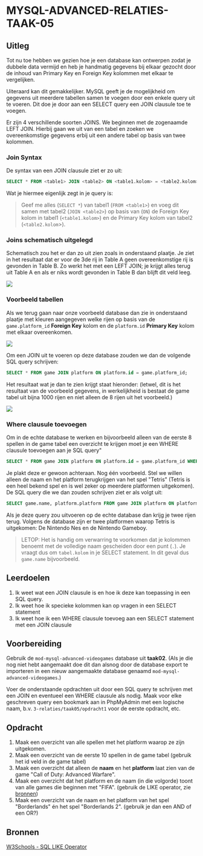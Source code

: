# MYSQL-ADVANCED-RELATIES-TAAK-05

## Uitleg

Tot nu toe hebben we gezien hoe je een database kan ontwerpen zodat je dubbele data vermijd en heb je handmatig gegevens bij elkaar gezocht door de inhoud van Primary Key en Foreign Key kolommen met elkaar te vergelijken.

Uiteraard kan dit gemakkelijker. MySQL geeft je de mogelijkheid om gegevens uit meerdere tabellen samen te voegen door een enkele query uit te voeren. Dit doe je door aan een SELECT query een JOIN clausule toe te voegen.

Er zijn 4 verschillende soorten JOINS. We beginnen met de zogenaamde LEFT JOIN. Hierbij gaan we uit van een tabel en zoeken we overeenkomstige gegevens erbij uit een andere tabel op basis van twee kolommen.

### Join Syntax

De syntax van een JOIN clausule ziet er zo uit:

```SQL
SELECT * FROM <table1> JOIN <table2> ON <table1.kolom> = <table2.kolom>;
```
Wat je hiermee eigenlijk zegt in je query is:
> Geef me alles (`SELECT *`) van tabel1 (`FROM <table1>`) en voeg dit samen met tabel2 (`JOIN <table2>`) op basis van (`ON`) de Foreign Key kolom in tabel1 (`<table1.kolom>`) en de Primary Key kolom van tabel2 (`<table2.kolom`>).

### Joins schematisch uitgelegd

Schematisch zou het er dan zo uit zien zoals in onderstaand plaatje. Je ziet in het resultaat dat er voor de 3de rij in Table A geen overeenkomstige rij is gevonden in Table B. Zo werkt het met een LEFT JOIN; je krijgt alles terug uit Table A en als er niks wordt gevonden in Table B dan blijft dit veld leeg.

![](img/MySQL-LEFT-Join.jpg)

### Voorbeeld tabellen

Als we terug gaan naar onze voorbeeld database dan zie in onderstaand plaatje met kleuren aangegeven welke rijen op basis van de` game.platform_id` **Foreign Key** kolom en de `platform.id` **Primary Key** kolom met elkaar overeenkomen.

![](img/games-join.jpg)

Om een JOIN uit te voeren op deze database zouden we dan de volgende SQL query schrijven:
```sql
SELECT * FROM game JOIN platform ON platform.id = game.platform_id;
```

Het resultaat wat je dan te zien krijgt staat hieronder: (letwel, dit is het resultaat van de voorbeeld gegevens, in werkelijkheid is bestaat de game tabel uit bijna 1000 rijen en niet alleen de 8 rijen uit het voorbeeld.)

![](img/games-join-result.jpg)

### Where clausule toevoegen

Om in de echte database te werken en bijvoorbeeld alleen van de eerste 8 spellen in de game tabel een overzicht te krijgen moet je een WHERE clausule toevoegen aan je SQL query"

```sql
SELECT * FROM game JOIN platform ON platform.id = game.platform_id WHERE game.id < 9;
```
Je plakt deze er gewoon achteraan. Nog één voorbeeld. Stel we willen alleen de naam en het platform terugkrijgen van het spel "Tetris" (Tetris is een heel bekend spel en is wel zeker op meerdere platformen uitgekomen). De SQL query die we dan zouden schrijven ziet er als volgt uit:

```sql
SELECT game.name, platform.platform FROM game JOIN platform ON platform.id = game.platform_id WHERE game.name = "Tetris";
```
Als je deze query zou uitvoeren op de echte database dan krijg je twee rijen terug. Volgens de database zijn er twee platformen waarop Tetris is uitgekomen: De Nintendo Nes en de Nintendo Gameboy.

> LETOP: Het is handig om verwarring te voorkomen dat je kolommen benoemt met de volledige naam gescheiden door een punt (`.`). Je vraagt dus om `tabel.kolom` in je SELECT statement. In dit geval dus `game.name` bijvoorbeeld. 

## Leerdoelen

1. Ik weet wat een JOIN clausule is en hoe ik deze kan toepassing in een SQL query. 
2. Ik weet hoe ik specieke kolommen kan op vragen in een SELECT statement
3. Ik weet hoe ik een WHERE clausule toevoeg aan een SELECT statement met een JOIN clausule

## Voorbereiding

Gebruik de `mod-mysql-advanced-videogames` database uit **taak02**. (Als je die nog niet hebt aangemaakt doe dit dan alsnog door de database export te importeren in een nieuw aangemaakte database genaamd `mod-mysql-advanced-videogames`.)

Voer de onderstaande opdrachten uit door een SQL query te schrijven met een JOIN en eventueel een WHERE clausule als nodig. Maak voor elke geschreven query een bookmark aan in PhpMyAdmin met een logische naam, b.v. `3-relaties/taak05/opdracht1` voor de eerste opdracht, etc.

## Opdracht

1. Maak een overzicht van alle spellen met het platform waarop ze zijn uitgekomen.
2. Maak een overzicht van de eerste 10 spellen in de game tabel (gebruik het id veld in de game tabel)
3. Maak een overzicht dat alleen de **naam** en het **platform** laat zien van de game "Call of Duty: Advanced Warfare".
4. Maak een overzicht dat het platform en de naam (in die volgorde) toont van alle games die beginnen met "FIFA". (gebruik de LIKE operator, zie [bronnen](#bronnen))
5. Maak een overzicht van de naam en het platform van het spel "Borderlands" én het spel "Borderlands 2". (gebruik je dan een AND of een OR?)


## Bronnen
[W3Schools - SQL LIKE Operator](https://www.w3schools.com/SQL/sql_like.asp)